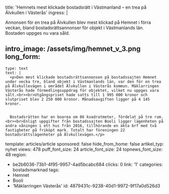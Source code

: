 title: 'Hemnets mest klickade bostadsrätt i Västmanland – en trea på Älvkullen i Västerås'
ingress: |
  <p>Annonsen för en trea på Älvkullen blev mest klickad på Hemnet i förra veckan, bland bostadsrättsannonser för objekt i Västmanlands län. Bostaden uppges nu vara såld.
  </p>
  
intro_image: /assets/img/hemnet_v_3.png
long_form:
  -
    type: text
    text: |
      <p>Den mest klickade bostadsrättsannonsen på bostadssajten Hemnet under vecka tre, bland objekt i Västmanlands län, var den för en trea på Älvkullevägen i området Älvkullen i Västerås kommun. Mäklarringen Västerås hade förmedlingsuppdrag för objektet, vilket nu uppges vara sålt.<br><br>Utgångspriset hade satts till 1 995 000 kronor och slutpriset blev 2 250 000 kronor. Månadsavgiften ligger på 4 145 kronor.
      
      
      Bostadsrätten har en boarea om 86 kvadratmeter, fördelat på tre rum. <br><br>Enligt uppgifter från bostadssajten Booli ligger lägenheten på andra våningen i ett hus från 2016, tillhörande en äkta brf med två fastigheter på friköpt mark. Totalt har föreningen 22 bostadsrättslägenheter på Älvkullevägen.</p>
      
template: articles/article
sponsored: false
hide_from_home: false
artikel_typ: nyhet
views: 478
puff_font_size: 24
article_font_size: 24
topnews_font_size: 48
region:
  - be2b6036-73b1-4f95-9957-4ad5bcabc684
clicks: 0
link: '1'
categories: bostadsmarknad
tags:
  - Hemnet
  - Booli
  - 'Mäklarringen Västerås'
id: 4879431c-9238-40d1-9972-9f17a0d526d3
